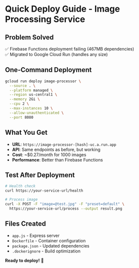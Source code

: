 # Quick Deploy Guide - Image Processing Service

## Problem Solved
✅ Firebase Functions deployment failing (467MB dependencies)  
✅ Migrated to Google Cloud Run (handles any size)  

## One-Command Deployment

```bash
gcloud run deploy image-processor \
  --source . \
  --platform managed \
  --region us-central1 \
  --memory 2Gi \
  --cpu 2 \
  --max-instances 10 \
  --allow-unauthenticated \
  --port 8080
```

## What You Get
- **URL**: `https://image-processor-[hash]-uc.a.run.app`
- **API**: Same endpoints as before, but working
- **Cost**: ~$0.27/month for 1000 images
- **Performance**: Better than Firebase Functions

## Test After Deployment
```bash
# Health check
curl https://your-service-url/health

# Process image
curl -X POST -F "image=@test.jpg" -F "preset=default" \
  https://your-service-url/process --output result.png
```

## Files Created
- `app.js` - Express server
- `Dockerfile` - Container configuration
- `package.json` - Updated dependencies
- `.dockerignore` - Build optimization

**Ready to deploy!** 🚀 